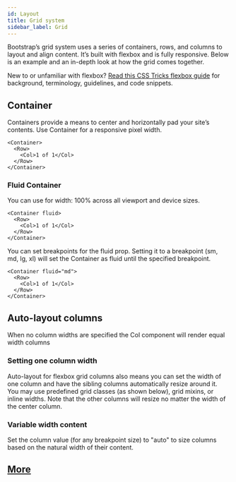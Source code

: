 ```yaml
---
id: Layout
title: Grid system
sidebar_label: Grid
---
```


Bootstrap’s grid system uses a series of containers, rows, and columns to layout and align content. It’s built with flexbox and is fully responsive. Below is an example and an in-depth look at how the grid comes together.

New to or unfamiliar with flexbox? [Read this CSS Tricks flexbox guide](https://css-tricks.com/snippets/css/a-guide-to-flexbox/#flexbox-background) for background, terminology, guidelines, and code snippets.


## Container
Containers provide a means to center and horizontally pad your site’s contents. Use Container for a responsive pixel width.

```
<Container>
  <Row>
    <Col>1 of 1</Col>
  </Row>
</Container>
```

### Fluid Container
You can use <Container fluid /> for width: 100% across all viewport and device sizes.

```
<Container fluid>
  <Row>
    <Col>1 of 1</Col>
  </Row>
</Container>
```

You can set breakpoints for the fluid prop. Setting it to a breakpoint (sm, md, lg, xl) will set the Container as fluid until the specified breakpoint.

```
<Container fluid="md">
  <Row>
    <Col>1 of 1</Col>
  </Row>
</Container>
```

## Auto-layout columns
When no column widths are specified the Col component will render equal width columns

### Setting one column width
Auto-layout for flexbox grid columns also means you can set the width of one column and have the sibling columns automatically resize around it. You may use predefined grid classes (as shown below), grid mixins, or inline widths. Note that the other columns will resize no matter the width of the center column.

### Variable width content
Set the column value (for any breakpoint size) to "auto" to size columns based on the natural width of their content.

## [More](https://react-bootstrap.github.io/layout/grid/#responsive-grids)